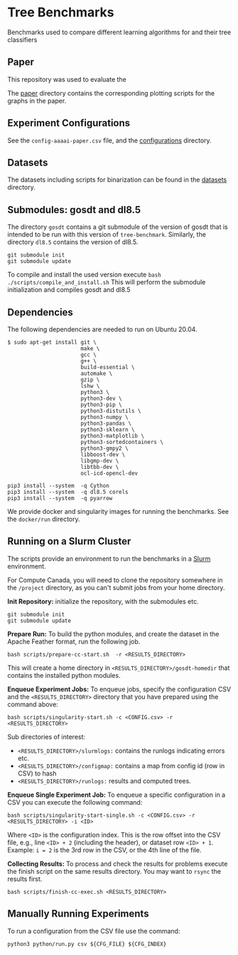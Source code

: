# Tree Benchmarks

Benchmarks used to compare different learning algorithms for and their tree classifiers

## Paper

This repository was used to evaluate the

The [paper](paper) directory contains the corresponding plotting scripts for the graphs in the
paper.

## Experiment Configurations

See the `config-aaaai-paper.csv` file, and the [configurations](configurations) directory.

## Datasets

The datasets including scripts for binarization can be found in the [datasets](datasets)
directory.



## Submodules: gosdt and dl8.5

The directory `gosdt` contains a git submodule of the version of gosdt that is intended to be
run with this version of `tree-benchmark`. Similarly, the directory `dl8.5` contains the version
of dl8.5.

```
git submodule init
git submodule update
```

To compile and install the used version execute `bash ./scripts/compile_and_install.sh`
This will perform the submodule initialization and compiles gosdt and dl8.5

## Dependencies

The following dependencies are needed to run on Ubuntu 20.04.
```
$ sudo apt-get install git \
                       make \
                       gcc \
                       g++ \
                       build-essential \
                       automake \
                       gzip \
                       lshw \
                       python3 \
                       python3-dev \
                       python3-pip \
                       python3-distutils \
                       python3-numpy \
                       python3-pandas \
                       python3-sklearn \
                       python3-matplotlib \
                       python3-sortedcontainers \
                       python3-gmpy2 \
                       libboost-dev \
                       libgmp-dev \
                       libtbb-dev \
                       ocl-icd-opencl-dev

pip3 install --system  -q Cython
pip3 install --system  -q dl8.5 corels
pip3 install --system  -q pyarrow
```

We provide docker and singularity images for running the benchmarks. See the `docker/run` directory.


## Running on a Slurm Cluster

The scripts provide an environment to run the benchmarks in a
[Slurm](https://slurm.schedmd.com/overview.html) environment.

For Compute Canada, you will need to clone the repository somewhere in the `/project` directory,
as you can't submit jobs from your home directory.

**Init Repository:** initialize the repository, with the submodules etc.
```
git submodule init
git submodule update
```

**Prepare Run:** To build the python modules, and create the dataset in the Apache Feather format,
run the following job.

```
bash scripts/prepare-cc-start.sh  -r <RESULTS_DIRECTORY>
```

This will create a home directory in `<RESULTS_DIRECTORY>/gosdt-homedir` that contains the installed
python modules.

**Enqueue Experiment Jobs:**
To enqueue jobs, specify the configuration CSV and the `<RESULTS_DIRECTORY>` directory that you have
prepared using the command above:

```
bash scripts/singularity-start.sh -c <CONFIG.csv> -r <RESULTS_DIRECTORY>
```

Sub directories of interest:
 * `<RESULTS_DIRECTORY>/slurmlogs:` contains the runlogs indicating errors etc.
 * `<RESULTS_DIRECTORY>/configmap:` contains a map from config id (row in CSV) to hash
 * `<RESULTS_DIRECTORY>/runlogs:` results and computed trees.

**Enqueue Single Experiment Job:**
To enqueue a specific configuration in a CSV you can execute the following command:
```
bash scripts/singularity-start-single.sh -c <CONFIG.csv> -r <RESULTS_DIRECTORY> -i <ID>
```
Where `<ID>` is the configuration index. This is the row offset into the CSV file, e.g.,
line `<ID> + 2` (including the header), or dataset row `<ID> + 1`. Example: `i = 2` is the 3rd row
in the CSV, or the 4th line of the file.

**Collecting Results:**
To process and check the results for problems execute the finish script on the same results directory.
You may want to `rsync` the results first.
```
bash scripts/finish-cc-exec.sh <RESULTS_DIRECTORY>
```

## Manually Running Experiments

To run a configuration from the CSV file use the command:

```
python3 python/run.py csv ${CFG_FILE} ${CFG_INDEX}
```